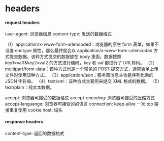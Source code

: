 # headers

#### request headers

user-agent: 浏览器信息
content-type: 发送的数据格式

（1）application/x-www-form-urlencoded：浏览器的原生 form 表单，如果不设置 enctype 属性，那么最终就会以 application/x-www-form-urlencoded 方式提交数据。该种方式提交的数据放在 body 里面，数据按照 key1=val1&key2=val2 的方式进行编码，key 和 val 都进行了 URL转码。
（2）multipart/form-data：该种方式也是一个常见的 POST 提交方式，通常表单上传文件时使用该种方式。
（3）application/json：服务器消息主体是序列化后的 JSON 字符串。
（4）text/xml：该种方式主要用来提交 XML 格式的数据。
（5）text/plain：纯文本数据。

accept: 浏览器可接受的数据格式
accept-encoding: 浏览器可接受的压缩方式
accept-languange: 浏览器可接受的的语言
connection: keep-alive 一次 tcp 链接重复使用
cookie
host: 域名

#### response headers

content-type: 返回的数据格式
